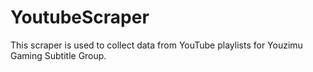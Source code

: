 # YoutubeScraper
 This scraper is used to collect data from YouTube playlists for Youzimu Gaming Subtitle Group.
